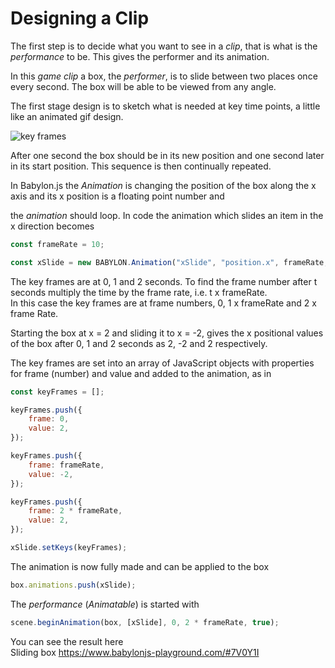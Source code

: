 # Designing a Clip

The first step is to decide what you want to see in a _clip_, that is what is the _performance_ to be. This gives the performer and its animation.

In this _game clip_ a box, the _performer_, is to slide between two places once every second. The box will be able to be viewed from any angle.

The first stage design is to sketch what is needed at key time points, a little like an animated gif design.

![key frames](/img/features/animation/ani1.jpg)

After one second the box should be in its new position and one second later in its start position. This sequence is then continually repeated.

In Babylon.js the _Animation_ is changing the position of the box along the x axis and its x position is a floating point number and

the _animation_ should loop. In code the animation which slides an item in the x direction becomes

```javascript
const frameRate = 10;

const xSlide = new BABYLON.Animation("xSlide", "position.x", frameRate, BABYLON.Animation.ANIMATIONTYPE_FLOAT, BABYLON.Animation.ANIMATIONLOOPMODE_CYCLE);
```

The key frames are at 0, 1 and 2 seconds. To find the frame number after t seconds multiply the time by the frame rate, i.e. t x frameRate.  
In this case the key frames are at frame numbers, 0, 1 x frameRate and 2 x frame Rate.

Starting the box at x = 2 and sliding it to x = -2, gives the x positional values of the box after 0, 1 and 2 seconds as 2, -2 and 2 respectively.

The key frames are set into an array of JavaScript objects with properties for frame (number) and value and added to the animation, as in

```javascript
const keyFrames = [];

keyFrames.push({
    frame: 0,
    value: 2,
});

keyFrames.push({
    frame: frameRate,
    value: -2,
});

keyFrames.push({
    frame: 2 * frameRate,
    value: 2,
});

xSlide.setKeys(keyFrames);
```

The animation is now fully made and can be applied to the box 

```javascript
box.animations.push(xSlide);
```
The _performance_ (*Animatable*) is started with

```javascript
scene.beginAnimation(box, [xSlide], 0, 2 * frameRate, true);
```

You can see the result here  
Sliding box https://www.babylonjs-playground.com/#7V0Y1I
